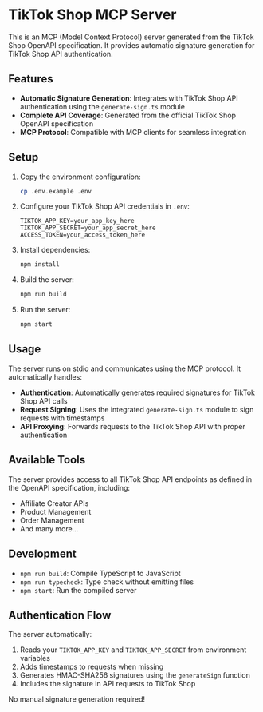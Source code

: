 # TikTok Shop MCP Server

This is an MCP (Model Context Protocol) server generated from the TikTok Shop OpenAPI specification. It provides automatic signature generation for TikTok Shop API authentication.

## Features

- **Automatic Signature Generation**: Integrates with TikTok Shop API authentication using the `generate-sign.ts` module
- **Complete API Coverage**: Generated from the official TikTok Shop OpenAPI specification
- **MCP Protocol**: Compatible with MCP clients for seamless integration

## Setup

1. Copy the environment configuration:
   ```bash
   cp .env.example .env
   ```

2. Configure your TikTok Shop API credentials in `.env`:
   ```
   TIKTOK_APP_KEY=your_app_key_here
   TIKTOK_APP_SECRET=your_app_secret_here
   ACCESS_TOKEN=your_access_token_here
   ```

3. Install dependencies:
   ```bash
   npm install
   ```

4. Build the server:
   ```bash
   npm run build
   ```

5. Run the server:
   ```bash
   npm start
   ```

## Usage

The server runs on stdio and communicates using the MCP protocol. It automatically handles:

- **Authentication**: Automatically generates required signatures for TikTok Shop API calls
- **Request Signing**: Uses the integrated `generate-sign.ts` module to sign requests with timestamps
- **API Proxying**: Forwards requests to the TikTok Shop API with proper authentication

## Available Tools

The server provides access to all TikTok Shop API endpoints as defined in the OpenAPI specification, including:

- Affiliate Creator APIs
- Product Management
- Order Management
- And many more...

## Development

- `npm run build`: Compile TypeScript to JavaScript
- `npm run typecheck`: Type check without emitting files
- `npm start`: Run the compiled server

## Authentication Flow

The server automatically:
1. Reads your `TIKTOK_APP_KEY` and `TIKTOK_APP_SECRET` from environment variables
2. Adds timestamps to requests when missing
3. Generates HMAC-SHA256 signatures using the `generateSign` function
4. Includes the signature in API requests to TikTok Shop

No manual signature generation required!